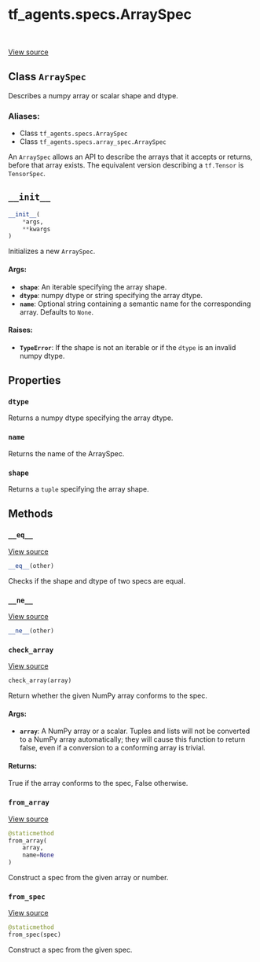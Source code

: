<div itemscope itemtype="http://developers.google.com/ReferenceObject">
<meta itemprop="name" content="tf_agents.specs.ArraySpec" />
<meta itemprop="path" content="Stable" />
<meta itemprop="property" content="dtype"/>
<meta itemprop="property" content="name"/>
<meta itemprop="property" content="shape"/>
<meta itemprop="property" content="__eq__"/>
<meta itemprop="property" content="__init__"/>
<meta itemprop="property" content="__ne__"/>
<meta itemprop="property" content="check_array"/>
<meta itemprop="property" content="from_array"/>
<meta itemprop="property" content="from_spec"/>
</div>

# tf_agents.specs.ArraySpec

<table class="tfo-notebook-buttons tfo-api" align="left">
</table>

<a target="_blank" href="https://github.com/tensorflow/agents/tree/master/tf_agents/specs/array_spec.py">View
source</a>

## Class `ArraySpec`

Describes a numpy array or scalar shape and dtype.



### Aliases:

* Class `tf_agents.specs.ArraySpec`
* Class `tf_agents.specs.array_spec.ArraySpec`


<!-- Placeholder for "Used in" -->

An `ArraySpec` allows an API to describe the arrays that it accepts or
returns, before that array exists.
The equivalent version describing a `tf.Tensor` is `TensorSpec`.

<h2 id="__init__"><code>__init__</code></h2>

```python
__init__(
    *args,
    **kwargs
)
```

Initializes a new `ArraySpec`.

#### Args:

*   <b>`shape`</b>: An iterable specifying the array shape.
*   <b>`dtype`</b>: numpy dtype or string specifying the array dtype.
*   <b>`name`</b>: Optional string containing a semantic name for the
    corresponding array. Defaults to `None`.

#### Raises:

*   <b>`TypeError`</b>: If the shape is not an iterable or if the `dtype` is an
    invalid numpy dtype.

## Properties

<h3 id="dtype"><code>dtype</code></h3>

Returns a numpy dtype specifying the array dtype.

<h3 id="name"><code>name</code></h3>

Returns the name of the ArraySpec.

<h3 id="shape"><code>shape</code></h3>

Returns a `tuple` specifying the array shape.

## Methods

<h3 id="__eq__"><code>__eq__</code></h3>

<a target="_blank" href="https://github.com/tensorflow/agents/tree/master/tf_agents/specs/array_spec.py">View
source</a>

``` python
__eq__(other)
```

Checks if the shape and dtype of two specs are equal.

<h3 id="__ne__"><code>__ne__</code></h3>

<a target="_blank" href="https://github.com/tensorflow/agents/tree/master/tf_agents/specs/array_spec.py">View
source</a>

``` python
__ne__(other)
```

<h3 id="check_array"><code>check_array</code></h3>

<a target="_blank" href="https://github.com/tensorflow/agents/tree/master/tf_agents/specs/array_spec.py">View
source</a>

``` python
check_array(array)
```

Return whether the given NumPy array conforms to the spec.

#### Args:

*   <b>`array`</b>: A NumPy array or a scalar. Tuples and lists will not be
    converted to a NumPy array automatically; they will cause this function to
    return false, even if a conversion to a conforming array is trivial.

#### Returns:

True if the array conforms to the spec, False otherwise.

<h3 id="from_array"><code>from_array</code></h3>

<a target="_blank" href="https://github.com/tensorflow/agents/tree/master/tf_agents/specs/array_spec.py">View
source</a>

``` python
@staticmethod
from_array(
    array,
    name=None
)
```

Construct a spec from the given array or number.

<h3 id="from_spec"><code>from_spec</code></h3>

<a target="_blank" href="https://github.com/tensorflow/agents/tree/master/tf_agents/specs/array_spec.py">View
source</a>

``` python
@staticmethod
from_spec(spec)
```

Construct a spec from the given spec.
